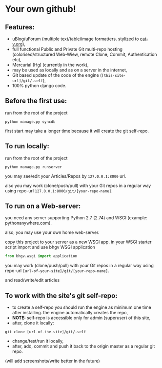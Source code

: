 Your own github!
================

Features:
---------
* uBlog/uForum (multiple text/table/image formatters. stylized to [cat-v.org](http://cat-v.org/)),
* full functional Public and Private Git multi-repo hosting (colorised/structured Web-Wiew, remote Clone, Commit, Authentication etc),
* Mercurial (Hg) (currently in the work),
* may be used as locally and as on a server in the internet,
* Git based update of the code of the engine (`[this-site-url]/git/.self`),
* 100% python django code.


Before the first use:
---------------------
run from the root of the project
```
python manage.py syncdb
```

first start may take a longer time because it will create the git self-repo.


To run locally:
---------------
run from the root of the project
```
python manage.py runserver
```
you may see/edit your Articles/Repos by `127.0.0.1:8000` url. 

also you may work (clone/push/pull) with your Git repos in a regular way using repo-url `127.0.0.1:8000/git/[your-repo-name]`.


To run on a Web-server:
-----------------------
you need any server supporting Python 2.7 (2.74) and WSGI (example: pythonanywhere.com). 

also, you may use your own home web-server.

copy this project to your server as a new WSGI app. in your WSGI starter script import and use bhgv WSGI application
```python
from bhgv.wsgi import application
```

you may work (clone/push/pull) with your Git repos in a regular way using repo-url `[url-of-your-site]/git/[your-repo-name]`.

and read/write/edit articles


To work with the site's git self-repo:
--------------------------------------
* to create a self-repo you should run the engine as minimum one time after installing. the engine automatically creates the repo,
* **NOTE:** self-repo is accessible only for admin (superuser) of this site,
* after, clone it locally:
```
git clone [url-of-the-site]/git/.self
```
* change/test/run it locally,
* after, add, commit and push it back to the origin master as a regular git repo.


(will add screenshots/write better in the future)
